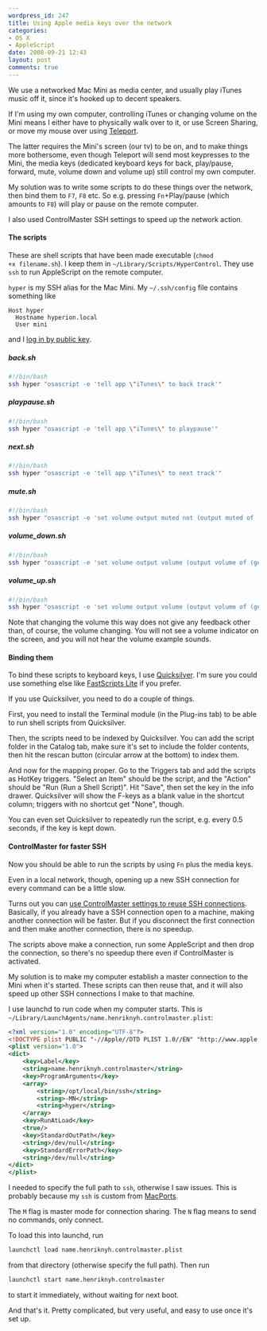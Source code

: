 ```yaml
---
wordpress_id: 247
title: Using Apple media keys over the network
categories:
- OS X
- AppleScript
date: 2008-09-21 12:43
layout: post
comments: true
---
```

We use a networked Mac Mini as media center, and usually play iTunes music off it, since it's hooked up to decent speakers.

If I'm using my own computer, controlling iTunes or changing volume on the Mini means I either have to physically walk over to it, or use Screen Sharing, or move my mouse over using <a href="http://www.abyssoft.com/software/teleport/">Teleport</a>.

The latter requires the Mini's screen (our tv) to be on, and to make things more bothersome, even though Teleport will send most keypresses to the Mini, the media keys (dedicated keyboard keys for back, play/pause, forward, mute, volume down and volume up) still control my own computer.

My solution was to write some scripts to do these things over the network, then bind them to <code>F7</code>, <code>F8</code> etc. So e.g. pressing <code>Fn</code>+Play/pause (which amounts to <code>F8</code>) will play or pause on the remote computer.

I also used ControlMaster SSH settings to speed up the network action.

<!--more-->

<h4>The scripts</h4>

These are shell scripts that have been made executable (<code>chmod +x filename.sh</code>). I keep them in <code>~/Library/Scripts/HyperControl</code>. They use <code>ssh</code> to run AppleScript on the remote computer.

<code>hyper</code> is my SSH alias for the Mac Mini. My <code>~/.ssh/config</code> file contains something like

``` text ~/.ssh/config
Host hyper
  Hostname hyperion.local
  User mini
```
and I <a href="http://sial.org/howto/openssh/publickey-auth/">log in by public key</a>.

<h5>back.sh</h5>

``` bash
#!/bin/bash
ssh hyper "osascript -e 'tell app \"iTunes\" to back track'"
```

<h5>playpause.sh</h5>

``` bash
#!/bin/bash
ssh hyper "osascript -e 'tell app \"iTunes\" to playpause'"
```

<h5>next.sh</h5>

``` bash
#!/bin/bash
ssh hyper "osascript -e 'tell app \"iTunes\" to next track'"
```

<h5>mute.sh</h5>

``` bash
#!/bin/bash
ssh hyper "osascript -e 'set volume output muted not (output muted of (get volume settings))'"
```

<h5>volume_down.sh</h5>

``` bash
#!/bin/bash
ssh hyper "osascript -e 'set volume output volume (output volume of (get volume settings) - 7)'"
```

<h5>volume_up.sh</h5>

``` bash
#!/bin/bash
ssh hyper "osascript -e 'set volume output volume (output volume of (get volume settings) + 7)'"
```

Note that changing the volume this way does not give any feedback other than, of course, the volume changing. You will not see a volume indicator on the screen, and you will not hear the volume example sounds.

<h4>Binding them</h4>

To bind these scripts to keyboard keys, I use <a href="http://www.blacktree.com/">Quicksilver</a>. I'm sure you could use something else like <a href="http://www.red-sweater.com/fastscripts/">FastScripts Lite</a> if you prefer.

 If you use Quicksilver, you need to do a couple of things.

First, you need to install the Terminal module (in the Plug-ins tab) to be able to run shell scripts from Quicksilver.

Then, the scripts need to be indexed by Quicksilver. You can add the script folder in the Catalog tab, make sure it's set to include the folder contents, then hit the rescan button (circular arrow at the bottom) to index them.

And now for the mapping proper. Go to the Triggers tab and add the scripts as HotKey triggers. "Select an Item" should be the script, and the "Action" should be "Run (Run a Shell Script)". Hit "Save", then set the key in the info drawer. Quicksilver will show the F-keys as a blank value in the shortcut column; triggers with no shortcut get "None", though.

You can even set Quicksilver to repeatedly run the script, e.g. every 0.5 seconds, if the key is kept down.

<h4>ControlMaster for faster SSH</h4>

Now you should be able to run the scripts by using <code>Fn</code> plus the media keys.

Even in a local network, though, opening up a new SSH connection for every command can be a little slow.

Turns out you can <a href="http://www.cyberciti.biz/faq/linux-unix-reuse-openssh-connection/">use ControlMaster settings to reuse SSH connections</a>. Basically, if you already have a SSH connection open to a machine, making another connection will be faster. But if you disconnect the first connection and then make another connection, there is no speedup.

The scripts above make a connection, run some AppleScript and then drop the connection, so there's no speedup there even if ControlMaster is activated.

My solution is to make my computer establish a master connection to the Mini when it's started. These scripts can then reuse that, and it will also speed up other SSH connections I make to that machine.

I use launchd to run code when my computer starts. This is <code>~/Library/LaunchAgents/name.henriknyh.controlmaster.plist</code>:

``` xml
<?xml version="1.0" encoding="UTF-8"?>
<!DOCTYPE plist PUBLIC "-//Apple//DTD PLIST 1.0//EN" "http://www.apple.com/DTDs/PropertyList-1.0.dtd">
<plist version="1.0">
<dict>
    <key>Label</key>
    <string>name.henriknyh.controlmaster</string>
    <key>ProgramArguments</key>
    <array>
        <string>/opt/local/bin/ssh</string>
        <string>-MN</string>
        <string>hyper</string>
    </array>
    <key>RunAtLoad</key>
    <true/>
    <key>StandardOutPath</key>
    <string>/dev/null</string>
    <key>StandardErrorPath</key>
    <string>/dev/null</string>
</dict>
</plist>
```

I needed to specify the full path to <code>ssh</code>, otherwise I saw issues. This is probably because my <code>ssh</code> is custom from <a href="http://www.macports.org/">MacPorts</a>.

The <code>M</code> flag is master mode for connection sharing. The <code>N</code> flag means to send no commands, only connect.

To load this into launchd, run

``` bash
launchctl load name.henriknyh.controlmaster.plist
```
from that directory (otherwise specify the full path). Then run

``` bash
launchctl start name.henriknyh.controlmaster
```
to start it immediately, without waiting for next boot.

And that's it. Pretty complicated, but very useful, and easy to use once it's set up.
